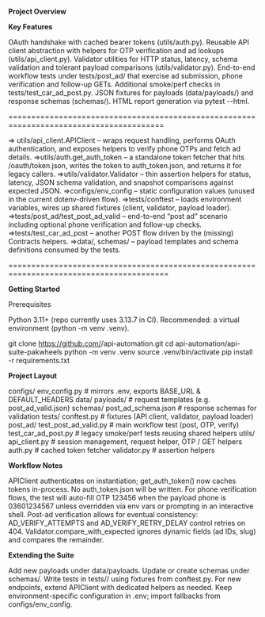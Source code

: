 
**Project Overview**

**Key Features**

OAuth handshake with cached bearer tokens (utils/auth.py).
Reusable API client abstraction with helpers for OTP verification and ad lookups (utils/api_client.py).
Validator utilities for HTTP status, latency, schema validation and tolerant payload comparisons (utils/validator.py).
End-to-end workflow tests under tests/post_ad/ that exercise ad submission, phone verification and follow-up GETs.
Additional smoke/perf checks in tests/test_car_ad_post.py.
JSON fixtures for payloads (data/payloads/) and response schemas (schemas/).
HTML report generation via pytest --html.

========================================================================================


=> utils/api_client.APIClient – wraps request handling, performs OAuth authentication, and exposes helpers to verify phone OTPs and fetch ad details.
=>utils/auth.get_auth_token – a standalone token fetcher that hits /oauth/token.json, writes the token to auth_token.json, and returns it for legacy callers.
=>utils/validator.Validator – thin assertion helpers for status, latency, JSON schema validation, and snapshot comparisons against expected JSON.
=>configs/env_config – static configuration values (unused in the current dotenv-driven flow).
=>tests/conftest – loads environment variables, wires up shared fixtures (client, validator, payload loader).
=>tests/post_ad/test_post_ad_valid – end-to-end “post ad” scenario including optional phone verification and follow-up checks.
=>tests/test_car_ad_post – another POST flow driven by the (missing) Contracts helpers.
=>data/, schemas/ – payload templates and schema definitions consumed by the tests.

=========================================================================================

**Getting Started**

Prerequisites

Python 3.11+ (repo currently uses 3.13.7 in CI).
Recommended: a virtual environment (python -m venv .venv).

git clone https://github.com/<org>/api-automation.git
cd api-automation/api-suite-pakwheels
python -m venv .venv
source .venv/bin/activate
pip install -r requirements.txt

**Project Layout**

configs/
  env_config.py       # mirrors .env, exports BASE_URL & DEFAULT_HEADERS
data/
  payloads/           # request templates (e.g. post_ad_valid.json)
schemas/
  post_ad_schema.json # response schemas for validation
tests/
  conftest.py         # fixtures (API client, validator, payload loader)
  post_ad/
    test_post_ad_valid.py  # main workflow test (post, OTP, verify)
  test_car_ad_post.py      # legacy smoke/perf tests reusing shared helpers
utils/
  api_client.py       # session management, request helper, OTP / GET helpers
  auth.py             # cached token fetcher
  validator.py        # assertion helpers

**Workflow Notes**

APIClient authenticates on instantiation; get_auth_token() now caches tokens in-process. No auth_token.json will be written.
For phone verification flows, the test will auto-fill OTP 123456 when the payload phone is 03601234567 unless overridden via env vars or prompting in an interactive shell.
Post-ad verification allows for eventual consistency: AD_VERIFY_ATTEMPTS and AD_VERIFY_RETRY_DELAY control retries on 404.
Validator.compare_with_expected ignores dynamic fields (ad IDs, slug) and compares the remainder.

**Extending the Suite**

Add new payloads under data/payloads.
Update or create schemas under schemas/.
Write tests in tests/<feature>/ using fixtures from conftest.py.
For new endpoints, extend APIClient with dedicated helpers as needed.
Keep environment-specific configuration in .env; import fallbacks from configs/env_config.

